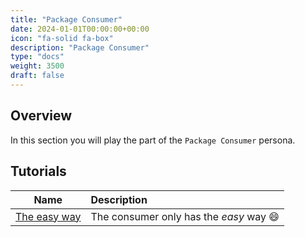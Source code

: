 ```yaml
---
title: "Package Consumer"
date: 2024-01-01T00:00:00+00:00
icon: "fa-solid fa-box"
description: "Package Consumer"
type: "docs"
weight: 3500
draft: false
---
```


## Overview

In this section you will play the part of the `Package Consumer` persona.

## Tutorials

|         Name         | Description                             |
| :------------------: | :-------------------------------------- |
| [The easy way](easy) | The consumer only has the _easy_ way 😄 |
